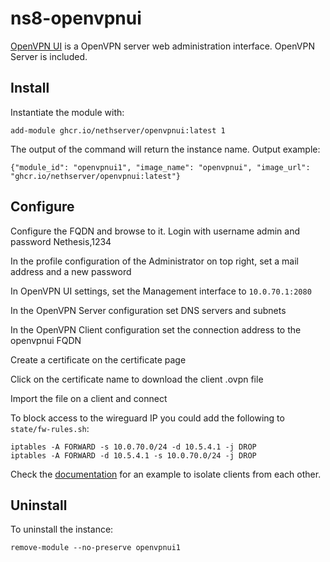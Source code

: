 # ns8-openvpnui

[OpenVPN UI](https://github.com/d3vilh/openvpn-ui) is a OpenVPN server web administration interface. OpenVPN Server is included.

## Install

Instantiate the module with:

    add-module ghcr.io/nethserver/openvpnui:latest 1

The output of the command will return the instance name.
Output example:

    {"module_id": "openvpnui1", "image_name": "openvpnui", "image_url": "ghcr.io/nethserver/openvpnui:latest"}

## Configure

Configure the FQDN and browse to it. Login with username admin and password Nethesis,1234

In the profile configuration of the Administrator on top right, set a mail address and a new password

In OpenVPN UI settings, set the Management interface to `10.0.70.1:2080`

In the OpenVPN Server configuration set DNS servers and subnets

In the OpenVPN Client configuration set the connection address to the openvpnui FQDN

Create a certificate on the certificate page

Click on the certificate name to download the client .ovpn file

Import the file on a client and connect

To block access to the wireguard IP you could add the following to `state/fw-rules.sh`:

```
iptables -A FORWARD -s 10.0.70.0/24 -d 10.5.4.1 -j DROP
iptables -A FORWARD -d 10.5.4.1 -s 10.0.70.0/24 -j DROP
```

Check the [documentation](https://github.com/d3vilh/openvpn-ui?tab=readme-ov-file#firewall-rules) for an example to isolate clients from each other.

## Uninstall

To uninstall the instance:

    remove-module --no-preserve openvpnui1

